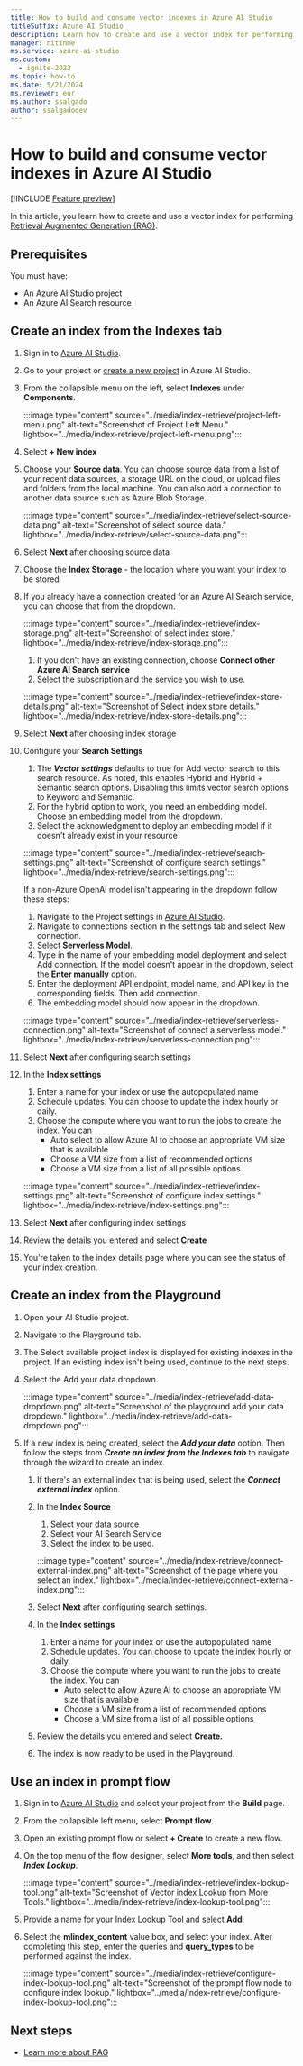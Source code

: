 ```yaml
---
title: How to build and consume vector indexes in Azure AI Studio
titleSuffix: Azure AI Studio
description: Learn how to create and use a vector index for performing Retrieval Augmented Generation (RAG).
manager: nitinme
ms.service: azure-ai-studio
ms.custom:
  - ignite-2023
ms.topic: how-to
ms.date: 5/21/2024
ms.reviewer: eur
ms.author: ssalgado
author: ssalgadodev
---
```


# How to build and consume vector indexes in Azure AI Studio

[!INCLUDE [Feature preview](../includes/feature-preview.md)]

In this article, you learn how to create and use a vector index for performing [Retrieval Augmented Generation (RAG)](../concepts/retrieval-augmented-generation.md).

## Prerequisites

You must have:
- An Azure AI Studio project
- An Azure AI Search resource

## Create an index from the Indexes tab

1. Sign in to [Azure AI Studio](https://ai.azure.com).
1. Go to your project or [create a new project](../how-to/create-projects.md) in Azure AI Studio.
1. From the collapsible menu on the left, select **Indexes** under **Components**.

    :::image type="content" source="../media/index-retrieve/project-left-menu.png" alt-text="Screenshot of Project Left Menu." lightbox="../media/index-retrieve/project-left-menu.png":::

1. Select **+ New index**
1. Choose your **Source data**. You can choose source data from a list of your recent data sources, a storage URL on the cloud, or upload files and folders from the local machine. You can also add a connection to another data source such as Azure Blob Storage.

    :::image type="content" source="../media/index-retrieve/select-source-data.png" alt-text="Screenshot of select source data." lightbox="../media/index-retrieve/select-source-data.png":::

1. Select **Next** after choosing source data
1. Choose the **Index Storage** - the location where you want your index to be stored
1. If you already have a connection created for an Azure AI Search service, you can choose that from the dropdown.

    :::image type="content" source="../media/index-retrieve/index-storage.png" alt-text="Screenshot of select index store." lightbox="../media/index-retrieve/index-storage.png":::

    1. If you don't have an existing connection, choose **Connect other Azure AI Search service**
    1. Select the subscription and the service you wish to use.
    
    :::image type="content" source="../media/index-retrieve/index-store-details.png" alt-text="Screenshot of Select index store details." lightbox="../media/index-retrieve/index-store-details.png":::

1. Select **Next** after choosing index storage
1. Configure your **Search Settings**
    1. The ***Vector settings*** defaults to true for Add vector search to this search resource. As noted, this enables Hybrid and Hybrid + Semantic search options. Disabling this limits vector search options to Keyword and Semantic.
    1. For the hybrid option to work, you need an embedding model. Choose an embedding model from the dropdown.
    1. Select the acknowledgment to deploy an embedding model if it doesn't already exist in your resource

    :::image type="content" source="../media/index-retrieve/search-settings.png" alt-text="Screenshot of configure search settings." lightbox="../media/index-retrieve/search-settings.png":::
    
    If a non-Azure OpenAI model isn't appearing in the dropdown follow these steps:
    1. Navigate to the Project settings in [Azure AI Studio](https://ai.azure.com).
    1. Navigate to connections section in the settings tab and select New connection.
    1. Select **Serverless Model**.
    1. Type in the name of your embedding model deployment and select Add connection. If the model doesn't appear in the dropdown, select the **Enter manually** option.
    1. Enter the deployment API endpoint, model name, and API key in the corresponding fields. Then add connection.
    1. The embedding model should now appear in the dropdown.
    
    :::image type="content" source="../media/index-retrieve/serverless-connection.png" alt-text="Screenshot of connect a serverless model." lightbox="../media/index-retrieve/serverless-connection.png":::

1. Select **Next** after configuring search settings
1. In the **Index settings**
    1. Enter a name for your index or use the autopopulated name
    1. Schedule updates. You can choose to update the index hourly or daily.
    1. Choose the compute where you want to run the jobs to create the index. You can
        - Auto select to allow Azure AI to choose an appropriate VM size that is available
        - Choose a VM size from a list of recommended options
        - Choose a VM size from a list of all possible options
        
    :::image type="content" source="../media/index-retrieve/index-settings.png" alt-text="Screenshot of configure index settings." lightbox="../media/index-retrieve/index-settings.png":::

1. Select **Next** after configuring index settings
1. Review the details you entered and select **Create**
1. You're taken to the index details page where you can see the status of your index creation.

## Create an index from the Playground
1. Open your AI Studio project.
1. Navigate to the Playground tab.
1. The Select available project index is displayed for existing indexes in the project. If an existing index isn't being used, continue to the next steps.
1. Select the Add your data dropdown.
    
    :::image type="content" source="../media/index-retrieve/add-data-dropdown.png" alt-text="Screenshot of the playground add your data dropdown." lightbox="../media/index-retrieve/add-data-dropdown.png":::

1. If a new index is being created, select the ***Add your data*** option. Then follow the steps from ***Create an index from the Indexes tab*** to navigate through the wizard to create an index.
    1. If there's an external index that is being used, select the ***Connect external index*** option.
    1. In the **Index Source**
        1. Select your data source
        1. Select your AI Search Service
        1. Select the index to be used.

        :::image type="content" source="../media/index-retrieve/connect-external-index.png" alt-text="Screenshot of the page where you select an index." lightbox="../media/index-retrieve/connect-external-index.png":::
        
    1. Select **Next** after configuring search settings.
    1. In the **Index settings**
        1. Enter a name for your index or use the autopopulated name
        1. Schedule updates. You can choose to update the index hourly or daily.
        1. Choose the compute where you want to run the jobs to create the index. You can
            - Auto select to allow Azure AI to choose an appropriate VM size that is available
            - Choose a VM size from a list of recommended options
            - Choose a VM size from a list of all possible options
    1. Review the details you entered and select **Create.**
    1. The index is now ready to be used in the Playground.


## Use an index in prompt flow

1. Sign in to [Azure AI Studio](https://ai.azure.com) and select your project from the **Build** page. 
1. From the collapsible left menu, select **Prompt flow**.
1. Open an existing prompt flow or select **+ Create** to create a new flow.
1. On the top menu of the flow designer, select **More tools**, and then select ***Index Lookup***.

    :::image type="content" source="../media/index-retrieve/index-lookup-tool.png" alt-text="Screenshot of Vector index Lookup from More Tools." lightbox="../media/index-retrieve/index-lookup-tool.png":::

1. Provide a name for your Index Lookup Tool and select **Add**.
1. Select the **mlindex_content** value box, and select your index. After completing this step, enter the queries and **query_types** to be performed against the index.

    :::image type="content" source="../media/index-retrieve/configure-index-lookup-tool.png" alt-text="Screenshot of the prompt flow node to configure index lookup." lightbox="../media/index-retrieve/configure-index-lookup-tool.png":::


## Next steps

- [Learn more about RAG](../concepts/retrieval-augmented-generation.md)